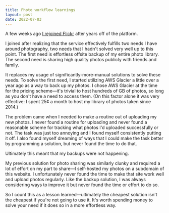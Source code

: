 ```yaml
---
title: Photo workflow learnings
layout: post
date: 2022-07-03
---
```


A few weeks ago <a href="https://www.flickr.com/photos/capshaw/">I rejoined Flickr</a> after years off of the platform. 

I joined after realizing that the service effectively fulfills two needs I have around photography, two needs that I hadn't solved very well up to this point. The first need is effortless offsite backup of my entire photo library. The second need is sharing high quality photos publicly with friends and family.

It replaces my usage of significantly-more-manual solutions to solve these needs. To solve the first need, I started utilizing AWS Glacier a little over a year ago as a way to back up my photos. I chose AWS Glacier at the time for the pricing scheme—it's trivial to host hundreds of GB of photos, so long as you don't have a need to access them. (On this factor alone it was very effective: I spent 25¢ a month to host my library of photos taken since 2014.)

The problem came when I needed to make a routine out of uploading my new photos. I never found a routine for uploading and never found a reasonable scheme for tracking what photos I'd uploaded successfully or not. The task was just too annoying and I found myself consistently putting it off. I also found myself dreaming of ways that I could make the task better by programming a solution, but never found the time to do that.

Ultimately this meant that my backups were not happening.

My previous solution for photo sharing was similarly clunky and required a lot of effort on my part to share—I self-hosted my photos on a subdomain of this website. I unfortunately never found the time to make that site work well and upload photos regularly. Like the backup solution, I was always considering ways to improve it but never found the time or effort to do so.

So I count this as a lesson learned—ultimately the cheapest solution isn't the cheapest if you're not going to use it. It's worth spending money to solve your need if it does so in a more effortless way.